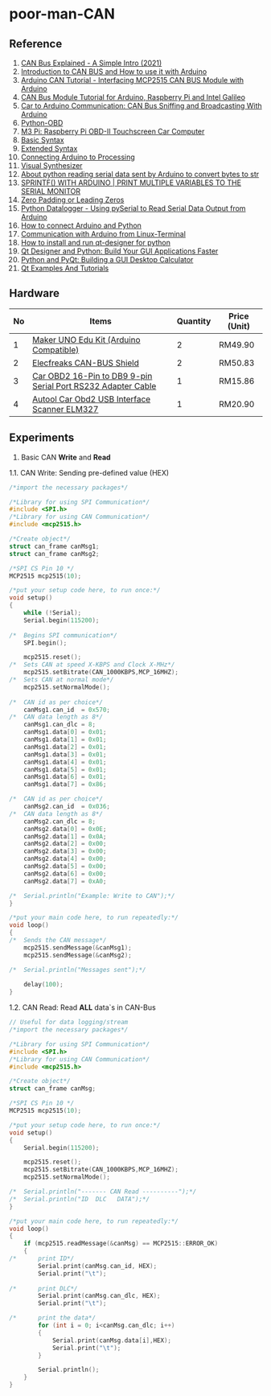 # poor-man-CAN

## Reference
1. [CAN Bus Explained - A Simple Intro (2021)](https://www.csselectronics.com/screen/page/simple-intro-to-can-bus/language/en)
2. [Introduction to CAN BUS and How to use it with Arduino](https://www.seeedstudio.com/blog/2019/11/27/introduction-to-can-bus-and-how-to-use-it-with-arduino/)
3. [Arduino CAN Tutorial - Interfacing MCP2515 CAN BUS Module with Arduino](https://circuitdigest.com/microcontroller-projects/arduino-can-tutorial-interfacing-mcp2515-can-bus-module-with-arduino)
4. [CAN Bus Module Tutorial for Arduino, Raspberry Pi and Intel Galileo](https://www.cooking-hacks.com/documentation/tutorials/can-bus-module-shield-tutorial-for-arduino-raspberry-pi-intel-galileo.html)
5. [Car to Arduino Communication: CAN Bus Sniffing and Broadcasting With Arduino](https://www.instructables.com/CAN-Bus-Sniffing-and-Broadcasting-with-Arduino/)
6. [Python-OBD](https://python-obd.readthedocs.io/en/latest/Connections/)
7. [M3 Pi: Raspberry Pi OBD-II Touchscreen Car Computer](https://projects-raspberry.com/m3-pi-raspberry-pi-obd-ii-touchscreen-car-computer/)
8. [Basic Syntax](https://www.markdownguide.org/basic-syntax/)
9. [Extended Syntax](https://www.markdownguide.org/extended-syntax/#fnref:1)
10. [Connecting Arduino to Processing](https://learn.sparkfun.com/tutorials/connecting-arduino-to-processing/all)
11. [Visual Synthesizer](https://pi.processing.org/tutorial/visual-synth/)
12. [About python reading serial data sent by Arduino to convert bytes to str](https://www.programmersought.com/article/57543488505/)
13. [SPRINTF() WITH ARDUINO | PRINT MULTIPLE VARIABLES TO THE SERIAL MONITOR](https://www.programmingelectronics.com/sprintf-arduino/)
14. [Zero Padding or Leading Zeros](https://forum.arduino.cc/t/zero-padding-or-leading-zeros/72406/13)
15. [Python Datalogger - Using pySerial to Read Serial Data Output from Arduino](https://makersportal.com/blog/2018/2/25/python-datalogger-reading-the-serial-output-from-arduino-to-analyze-data-using-pyserial)
16. [How to connect Arduino and Python](http://arahna.de/connect-arduino-python/)
17. [Communication with Arduino from Linux-Terminal](http://arahna.de/arduino-command-line/)
18. [How to install and run qt-designer for python](https://askubuntu.com/questions/763877/how-to-install-and-run-qt-designer-for-python)
19. [Qt Designer and Python: Build Your GUI Applications Faster](https://realpython.com/qt-designer-python/#connecting-signals-and-slots)
20. [Python and PyQt: Building a GUI Desktop Calculator](https://realpython.com/python-pyqt-gui-calculator/)
21. [Qt Examples And Tutorials](https://doc.qt.io/qt-5/qtexamplesandtutorials.html)


## Hardware

| No | Items       | Quantity    | Price (Unit) |
| -- | ----------- | ----------- | ------------ |
| 1 | [Maker UNO Edu Kit (Arduino Compatible)](https://my.cytron.io/p-maker-uno-edu-kit-arduino-compatible) | 2 | RM49.90 |
| 2 | [Elecfreaks CAN-BUS Shield](https://my.cytron.io/p-elecfreaks-can-bus-shield) | 2 | RM50.83	|
| 3 | [Car OBD2 16-Pin to DB9 9-pin Serial Port RS232 Adapter Cable](https://shopee.com.my/Car-OBD2-16-Pin-to-DB9-9-pin-Serial-Port-RS232-Adapter-Cable-i.138610561.2437925166) | 1 | RM15.86 |
| 4 | [Autool Car Obd2 USB Interface Scanner ELM327](https://shopee.com.my/Autool-Car-Obd2-USB-Interface-Scanner-ELM327-i.130188002.6514727716) | 1 | RM20.90 |

<!--### Image-->

<!--![Maker UNO Edu Kit (Arduino Compatible)](https://github.com/KhairulIzwan/poor-man-CAN/blob/main/img/KIT-MAKER-UNO-EDU-05-800x800.jpeg "Maker UNO Edu Kit (Arduino Compatible)")-->

<!--![Elecfreaks CAN-BUS Shield](https://github.com/KhairulIzwan/poor-man-CAN/blob/main/img/SHIELD-CAN-BUS-800x800.jpg "Elecfreaks CAN-BUS Shield")-->

<!--![Car OBD2 16-Pin to DB9 9-pin Serial Port RS232 Adapter Cable](https://github.com/KhairulIzwan/poor-man-CAN/blob/main/img/obd2serial.jpeg "Car OBD2 16-Pin to DB9 9-pin Serial Port RS232 Adapter Cable")-->

<!--![Autool Car Obd2 USB Interface Scanner ELM327](https://github.com/KhairulIzwan/poor-man-CAN/blob/main/img/Obd2-USB-Interface-Scanner-ELM327.jpeg "Autool Car Obd2 USB Interface Scanner ELM327")-->

## Experiments

1. Basic CAN **Write** and **Read**

1.1. CAN Write: Sending pre-defined value (HEX)
 
```c
/*import the necessary packages*/

/*Library for using SPI Communication*/
#include <SPI.h>
/*Library for using CAN Communication*/
#include <mcp2515.h>

/*Create object*/
struct can_frame canMsg1;
struct can_frame canMsg2;

/*SPI CS Pin 10 */
MCP2515 mcp2515(10);

/*put your setup code here, to run once:*/
void setup()
{
	while (!Serial);
	Serial.begin(115200);
	
/*	Begins SPI communication*/
	SPI.begin();

	mcp2515.reset();
/*	Sets CAN at speed X-KBPS and Clock X-MHz*/
	mcp2515.setBitrate(CAN_1000KBPS,MCP_16MHZ);
/*	Sets CAN at normal mode*/
	mcp2515.setNormalMode();
	
/*	CAN id as per choice*/
	canMsg1.can_id  = 0x570;
/*	CAN data length as 8*/
	canMsg1.can_dlc = 8;
	canMsg1.data[0] = 0x01;
	canMsg1.data[1] = 0x01;
	canMsg1.data[2] = 0x01;
	canMsg1.data[3] = 0x01;
	canMsg1.data[4] = 0x01;
	canMsg1.data[5] = 0x01;
	canMsg1.data[6] = 0x01;
	canMsg1.data[7] = 0x86;

/*	CAN id as per choice*/
	canMsg2.can_id  = 0x036;
/*	CAN data length as 8*/
	canMsg2.can_dlc = 8;
	canMsg2.data[0] = 0x0E;
	canMsg2.data[1] = 0x0A;
	canMsg2.data[2] = 0x00;
	canMsg2.data[3] = 0x00;
	canMsg2.data[4] = 0x00;
	canMsg2.data[5] = 0x00;
	canMsg2.data[6] = 0x00;
	canMsg2.data[7] = 0xA0;

/*	Serial.println("Example: Write to CAN");*/
}

/*put your main code here, to run repeatedly:*/
void loop()
{
/*	Sends the CAN message*/
	mcp2515.sendMessage(&canMsg1);
	mcp2515.sendMessage(&canMsg2);

/*	Serial.println("Messages sent");*/
  
	delay(100);
}
```

1.2. CAN Read: Read **ALL** data`s in CAN-Bus
 
```c
// Useful for data logging/stream
/*import the necessary packages*/

/*Library for using SPI Communication*/
#include <SPI.h>
/*Library for using CAN Communication*/
#include <mcp2515.h>

/*Create object*/
struct can_frame canMsg;

/*SPI CS Pin 10 */
MCP2515 mcp2515(10);

/*put your setup code here, to run once:*/
void setup() 
{
	Serial.begin(115200);

	mcp2515.reset();
	mcp2515.setBitrate(CAN_1000KBPS,MCP_16MHZ);
	mcp2515.setNormalMode();

/*	Serial.println("------- CAN Read ----------");*/
/*	Serial.println("ID  DLC   DATA");*/
}

/*put your main code here, to run repeatedly:*/
void loop()
{
	if (mcp2515.readMessage(&canMsg) == MCP2515::ERROR_OK)
	{
/*		print ID*/
		Serial.print(canMsg.can_id, HEX);
		Serial.print("\t");
		
/*		print DLC*/
		Serial.print(canMsg.can_dlc, HEX);
		Serial.print("\t");

/*		print the data*/
		for (int i = 0; i<canMsg.can_dlc; i++)  
		{
			Serial.print(canMsg.data[i],HEX);
			Serial.print("\t");
		}

		Serial.println();      
	}
}
```
